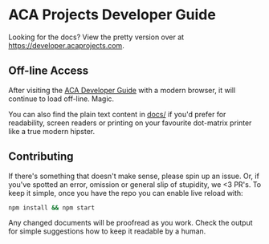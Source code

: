 # ACA Projects Developer Guide

Looking for the docs? View the pretty version over at https://developer.acaprojects.com.


## Off-line Access

After visiting the [ACA Developer Guide](https://developer.acaprojects.com) with a modern browser, it will continue to load off-line. Magic.

You can also find the plain text content in [docs/](docs/) if you'd prefer for readability, screen readers or printing on your favourite dot-matrix printer like a true modern hipster.


## Contributing

If there's something that doesn't make sense, please spin up an issue. Or, if you've spotted an error, omission or general slip of stupidity, we <3 PR's. To keep it simple, once you have the repo you can enable live reload with:

```bash
npm install && npm start
```

Any changed documents will be proofread as you work. Check the output for simple suggestions how to keep it readable by a human.
